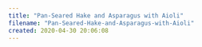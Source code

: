 ```yaml
---
title: "Pan-Seared Hake and Asparagus with Aioli"
filename: "Pan-Seared-Hake-and-Asparagus-with-Aioli"
created: 2020-04-30 20:06:08
---
```

